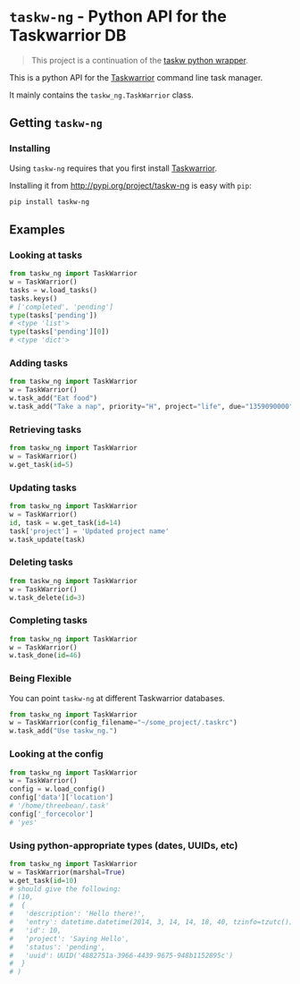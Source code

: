# `taskw-ng` - Python API for the Taskwarrior DB

> This project is a continuation of the [taskw python
wrapper](https://github.com/ralphbean/taskw).

This is a python API for the [Taskwarrior](http://taskwarrior.org) command line
task manager.

It mainly contains the `taskw_ng.TaskWarrior` class.

## Getting `taskw-ng`

### Installing

Using `taskw-ng` requires that you first install [Taskwarrior](http://taskwarrior.org).

Installing it from http://pypi.org/project/taskw-ng is easy with `pip`:

```sh
pip install taskw-ng
```

## Examples

### Looking at tasks

```python
from taskw_ng import TaskWarrior
w = TaskWarrior()
tasks = w.load_tasks()
tasks.keys()
# ['completed', 'pending']
type(tasks['pending'])
# <type 'list'>
type(tasks['pending'][0])
# <type 'dict'>
```

### Adding tasks

```python
from taskw_ng import TaskWarrior
w = TaskWarrior()
w.task_add("Eat food")
w.task_add("Take a nap", priority="H", project="life", due="1359090000")
```

### Retrieving tasks

```python
from taskw_ng import TaskWarrior
w = TaskWarrior()
w.get_task(id=5)
```

### Updating tasks

```python
from taskw_ng import TaskWarrior
w = TaskWarrior()
id, task = w.get_task(id=14)
task['project'] = 'Updated project name'
w.task_update(task)
```

### Deleting tasks

```python
from taskw_ng import TaskWarrior
w = TaskWarrior()
w.task_delete(id=3)
```

### Completing tasks

```python
from taskw_ng import TaskWarrior
w = TaskWarrior()
w.task_done(id=46)
```

### Being Flexible

You can point `taskw-ng` at different Taskwarrior databases.

```python
from taskw_ng import TaskWarrior
w = TaskWarrior(config_filename="~/some_project/.taskrc")
w.task_add("Use taskw_ng.")
```

### Looking at the config

```python
from taskw_ng import TaskWarrior
w = TaskWarrior()
config = w.load_config()
config['data']['location']
# '/home/threebean/.task'
config['_forcecolor']
# 'yes'
```

### Using python-appropriate types (dates, UUIDs, etc)

```python
from taskw_ng import TaskWarrior
w = TaskWarrior(marshal=True)
w.get_task(id=10)
# should give the following:
# (10,
#  {
#   'description': 'Hello there!',
#   'entry': datetime.datetime(2014, 3, 14, 14, 18, 40, tzinfo=tzutc())
#   'id': 10,
#   'project': 'Saying Hello',
#   'status': 'pending',
#   'uuid': UUID('4882751a-3966-4439-9675-948b1152895c')
#  }
# )
```
